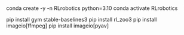 <br>conda create -y -n RLrobotics python=3.10
conda activate RLrobotics

pip install gym stable-baselines3
pip install rl_zoo3
pip install imageio[ffmpeg]
pip install imageio[pyav]
</br>

